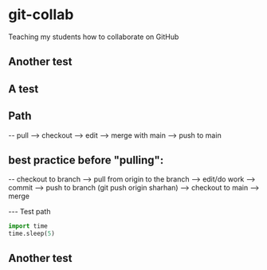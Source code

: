 # git-collab
Teaching my students how to collaborate on GitHub

## Another test



## A test

## Path
-- pull --> checkout --> edit --> merge with main --> push to main
## best practice before "pulling":
-- checkout to branch --> pull from origin to the branch --> edit/do work --> commit --> push to branch (git push origin sharhan) --> checkout to main --> merge


--- Test path
```python
import time
time.sleep(5)  
```
## Another test

